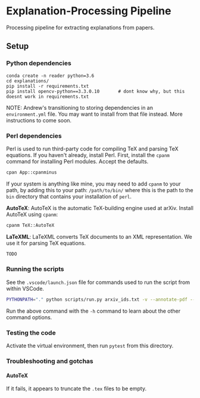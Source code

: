 # Explanation-Processing Pipeline

Processing pipeline for extracting explanations from papers.

## Setup

### Python dependencies

```
conda create -n reader python=3.6
cd explanations/
pip install -r requirements.txt
pip install opencv-python==3.3.0.10       # dont know why, but this doesnt work in requirements.txt
```

NOTE: Andrew's transitioning to storing dependencies in an
`environment.yml` file. You may want to install from that
file instead. More instructions to come soon.

### Perl dependencies

Perl is used to run third-party code for compiling TeX and
parsing TeX equations. If you haven't already, install Perl.
First, install the `cpanm` command for installing Perl
modules. Accept the defaults.

```bash
cpan App::cpanminus
```
If your system is anything like mine,
you may need to add `cpanm` to your path, by adding this to
your path: `/path/to/bin/` where this is the path to the
`bin` directory that contains your installation of `perl`.

**AutoTeX**: AutoTeX is the automatic TeX-building
engine used at arXiv. Install AutoTeX using `cpanm`:

```bash
cpanm TeX::AutoTeX
```

**LaTeXML**: LaTeXML converts TeX documents to an XML
representation. We use it for parsing TeX equations.

```bash
TODO
```

### Running the scripts

See the `.vscode/launch.json` file for commands used to run
the script from within VSCode.

```bash
PYTHONPATH="." python scripts/run.py arxiv_ids.txt -v --annotate-pdf --save-images
```

Run the above command with the `-h` command to learn about
the other command options.

### Testing the code

Activate the virtual environment, then run `pytest` from
this directory.

### Troubleshooting and gotchas

#### AutoTeX

If it fails, it appears to truncate the `.tex` files to be empty.
